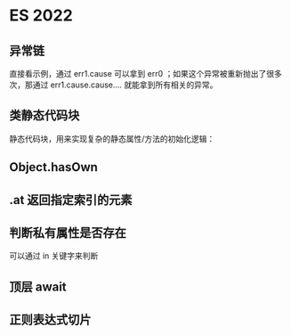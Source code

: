 # ES 2022

## 异常链
直接看示例，通过 err1.cause 可以拿到 err0 ；如果这个异常被重新抛出了很多次，那通过 err1.cause.cause.... 就能拿到所有相关的异常。

## 类静态代码块
静态代码块，用来实现复杂的静态属性/方法的初始化逻辑：

## Object.hasOwn
## .at 返回指定索引的元素
## 判断私有属性是否存在
可以通过 in 关键字来判断
## 顶层 await
## 正则表达式切片
